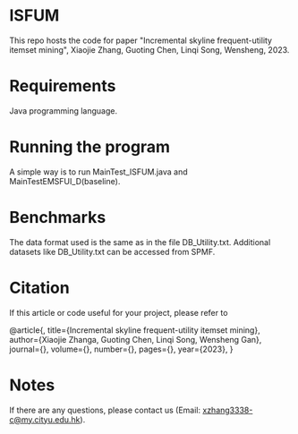 # ISFUM
This repo hosts the code for paper "Incremental skyline frequent-utility itemset mining", Xiaojie Zhang, Guoting Chen, Linqi Song, Wensheng, 2023.

# Requirements
Java programming language.

# Running the program
A simple way is to run MainTest_ISFUM.java and MainTestEMSFUI_D(baseline).

# Benchmarks
The data format used is the same as in the file DB_Utility.txt. Additional datasets like DB_Utility.txt can be accessed from SPMF.

# Citation
If this article or code useful for your project, please refer to

@article{,
  title={Incremental skyline frequent-utility itemset mining},
  author={Xiaojie Zhanga, Guoting Chen, Linqi Song, Wensheng Gan},
  journal={},
  volume={},
  number={},
  pages={},
  year={2023},
}
# Notes
If there are any questions, please contact us (Email: xzhang3338-c@my.cityu.edu.hk).
